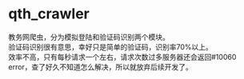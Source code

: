# qth_crawler
教务网爬虫，分为模拟登陆和验证码识别两个模块。<br />
验证码识别很有意思，幸好只是简单的验证码，识别率70%以上。<br />
效率不高，只有每秒请求一个左右，请求次数过多服务器还会返回#10060 error，查了好久不知道怎么解决，所以就放弃后续开发了。
